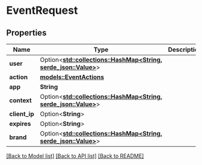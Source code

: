 # EventRequest

## Properties

Name | Type | Description | Notes
------------ | ------------- | ------------- | -------------
**user** | Option<[**std::collections::HashMap<String, serde_json::Value>**](serde_json::Value.md)> |  | [optional]
**action** | [**models::EventActions**](EventActions.md) |  | 
**app** | **String** |  | 
**context** | Option<[**std::collections::HashMap<String, serde_json::Value>**](serde_json::Value.md)> |  | [optional]
**client_ip** | Option<**String**> |  | [optional]
**expires** | Option<**String**> |  | [optional]
**brand** | Option<[**std::collections::HashMap<String, serde_json::Value>**](serde_json::Value.md)> |  | [optional]

[[Back to Model list]](../README.md#documentation-for-models) [[Back to API list]](../README.md#documentation-for-api-endpoints) [[Back to README]](../README.md)


